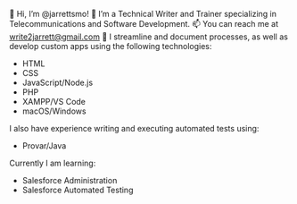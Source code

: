 👋 Hi, I’m @jarrettsmo! 👀 I’m a Technical Writer and Trainer specializing in Telecommunications and Software Development. 📫 You can reach me at write2jarrett@gmail.com 🌱 I streamline and document processes, as well as develop custom apps using the following technologies:
- HTML
- CSS
- JavaScript/Node.js
- PHP
- XAMPP/VS Code
- macOS/Windows

I also have experience writing and executing automated tests using: 
- Provar/Java

Currently I am learning:
- Salesforce Administration
- Salesforce Automated Testing
<!---
jarrettsmo/jarrettsmo is a ✨ special ✨ repository because its `README.md` (this file) appears on your GitHub profile.
You can click the Preview link to take a look at your changes.
--->

